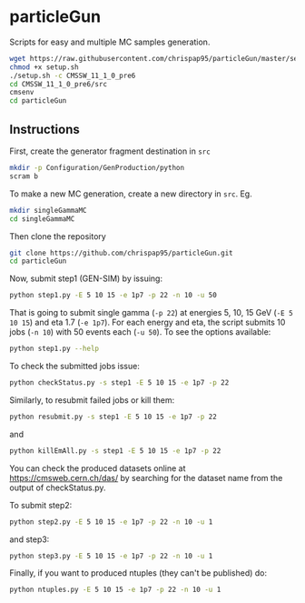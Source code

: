 # particleGun
Scripts for easy and multiple MC samples generation.

```bash
wget https://raw.githubusercontent.com/chrispap95/particleGun/master/setup.sh
chmod +x setup.sh
./setup.sh -c CMSSW_11_1_0_pre6
cd CMSSW_11_1_0_pre6/src
cmsenv
cd particleGun
```

## Instructions
First, create the generator fragment destination in ```src```
```bash
mkdir -p Configuration/GenProduction/python
scram b
```
To make a new MC generation, create a new directory in ```src```. Eg.
```bash
mkdir singleGammaMC
cd singleGammaMC
```

Then clone the repository
```bash
git clone https://github.com/chrispap95/particleGun.git
cd particleGun
```

Now, submit step1 (GEN-SIM) by issuing:
```bash
python step1.py -E 5 10 15 -e 1p7 -p 22 -n 10 -u 50
```
That is going to submit single gamma (```-p 22```) at energies 5, 10, 15 GeV (```-E 5 10 15```) and eta 1.7 (```-e 1p7```). For each energy and eta, the script submits 10 jobs (```-n 10```) with 50 events each (```-u 50```). To see the options available:
```bash
python step1.py --help
```

To check the submitted jobs issue:
```bash
python checkStatus.py -s step1 -E 5 10 15 -e 1p7 -p 22
```

Similarly, to resubmit failed jobs or kill them:
```bash
python resubmit.py -s step1 -E 5 10 15 -e 1p7 -p 22
```
and
```bash
python killEmAll.py -s step1 -E 5 10 15 -e 1p7 -p 22
```

You can check the produced datasets online at https://cmsweb.cern.ch/das/ by searching for the dataset name from the output of checkStatus.py.

To submit step2:
```bash
python step2.py -E 5 10 15 -e 1p7 -p 22 -n 10 -u 1
```
and step3:
```bash
python step3.py -E 5 10 15 -e 1p7 -p 22 -n 10 -u 1
```

Finally, if you want to produced ntuples (they can't be published) do:
```bash
python ntuples.py -E 5 10 15 -e 1p7 -p 22 -n 10 -u 1
```
